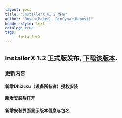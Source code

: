 ```yaml
---
layout: post
title: "InstallerX v1.2 发布"
author: "Rosan(Maker), RinCynar(Repost)"
header-style: text
catalog: true
tags:
    - InstallerX
---
```


## InstallerX 1.2 正式版发布, [下载该版本](/file/InstallerX-stable-v1.2.apk).

### 更新内容

#### 新增Dhizuku（设备所有者）授权安装

#### 新增安装后打开

#### 新增安装界面显示版本信息与包名
